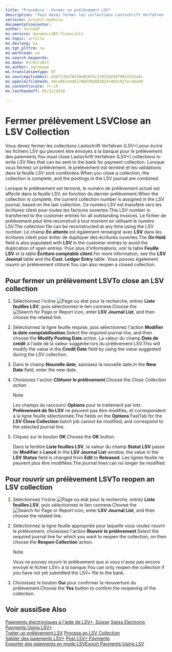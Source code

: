 ```yaml
---
title: "Procédure : Fermer un prélèvement LSV"
description: "Vous devez fermer les collections Lastschrift Verfahren (LSV+) pour écrire les fichiers LSV qui peuvent être envoyés à la banque pour le prélèvement des paiements. Lorsque vous fermez un prélèvement, le prélèvement est terminé et les validations dans la feuille LSV sont combinées."
services: project-madeira
documentationcenter: 
author: SorenGP
ms.service: dynamics365-financials
ms.topic: article
ms.devlang: na
ms.tgt_pltfrm: na
ms.workload: na
ms.search.keywords: 
ms.date: 07/01/2017
ms.author: sgroespe
ms.translationtype: HT
ms.sourcegitcommit: b34f276a764f0e828fbc1f015429df9852242a4c
ms.openlocfilehash: e6ca961e4d61708d39a8938247403c927ecebe49
ms.contentlocale: fr-ch
ms.lasthandoff: 03/22/2018

---
```

# <a name="close-an-lsv-collection"></a><span data-ttu-id="5050a-104">Fermer prélèvement LSV</span><span class="sxs-lookup"><span data-stu-id="5050a-104">Close an LSV Collection</span></span>
<span data-ttu-id="5050a-105">Vous devez fermer les collections Lastschrift Verfahren (LSV+) pour écrire les fichiers LSV qui peuvent être envoyés à la banque pour le prélèvement des paiements.</span><span class="sxs-lookup"><span data-stu-id="5050a-105">You must close Lastschrift Verfahren (LSV+) collections to write LSV files that can be sent to the bank for payment collection.</span></span> <span data-ttu-id="5050a-106">Lorsque vous fermez un prélèvement, le prélèvement est terminé et les validations dans la feuille LSV sont combinées.</span><span class="sxs-lookup"><span data-stu-id="5050a-106">When you close a collection, the collection is complete, and the postings in the LSV journal are combined.</span></span>  

<span data-ttu-id="5050a-107">Lorsque le prélèvement est terminé, le numéro de prélèvement actuel est affecté dans la feuille LSV, en fonction du dernier prélèvement.</span><span class="sxs-lookup"><span data-stu-id="5050a-107">When the collection is complete, the current collection number is assigned in the LSV journal, based on the last collection.</span></span> <span data-ttu-id="5050a-108">Ce numéro LSV est transféré vers les écritures client pour toutes les factures ouvertes.</span><span class="sxs-lookup"><span data-stu-id="5050a-108">This LSV number is transferred to the customer entries for all outstanding invoices.</span></span> <span data-ttu-id="5050a-109">Le fichier de prélèvement peut être reconstruit à tout moment en utilisant le numéro LSV.</span><span class="sxs-lookup"><span data-stu-id="5050a-109">The collection file can be reconstructed at any time using the LSV number.</span></span> <span data-ttu-id="5050a-110">Le champ **En attente** est également renseigné avec **LSV** dans les écritures client pour éviter de dupliquer des écritures ouvertes.</span><span class="sxs-lookup"><span data-stu-id="5050a-110">The **On Hold** field is also populated with **LSV** in the customer entries to avoid the duplication of open entries.</span></span> <span data-ttu-id="5050a-111">Pour plus d'informations, voir la table **Feuille LSV** et la table **Écriture comptable client**.</span><span class="sxs-lookup"><span data-stu-id="5050a-111">For more information, see the **LSV Journal** table and the **Cust. Ledger Entry** table.</span></span> <span data-ttu-id="5050a-112">Vous pouvez également rouvrir un prélèvement clôturé.</span><span class="sxs-lookup"><span data-stu-id="5050a-112">You can also reopen a closed collection.</span></span>  

## <a name="to-close-an-lsv-collection"></a><span data-ttu-id="5050a-113">Pour fermer un prélèvement LSV</span><span class="sxs-lookup"><span data-stu-id="5050a-113">To close an LSV collection</span></span>  

1.  <span data-ttu-id="5050a-114">Sélectionnez l'icône ![Page ou état pour la recherche](../../media/ui-search/search_small.png "icône Page ou état pour la recherche"), entrez **Liste feuilles LSV**, puis sélectionnez le lien connexe.</span><span class="sxs-lookup"><span data-stu-id="5050a-114">Choose the ![Search for Page or Report](../../media/ui-search/search_small.png "Search for Page or Report icon") icon, enter **LSV Journal List**, and then choose the related link.</span></span>  
2.  <span data-ttu-id="5050a-115">Sélectionnez la ligne feuille requise, puis sélectionnez l'action **Modifier la date comptabilisation**.</span><span class="sxs-lookup"><span data-stu-id="5050a-115">Select the required journal line, and then choose the **Modify Posting Date** action.</span></span> <span data-ttu-id="5050a-116">La valeur du champ **Date de crédit** à l'aide de la valeur suggérée lors du prélèvement LSV.</span><span class="sxs-lookup"><span data-stu-id="5050a-116">This will modify the value in the **Credit Date** field by using the value suggested during the LSV collection.</span></span>  
3.  <span data-ttu-id="5050a-117">Dans le champ **Nouvelle date**, saisissez la nouvelle date.</span><span class="sxs-lookup"><span data-stu-id="5050a-117">In the **New Date** field, enter the new date.</span></span>  
4.  <span data-ttu-id="5050a-118">Choisissez l'action **Clôturer le prélèvement**.</span><span class="sxs-lookup"><span data-stu-id="5050a-118">Choose the **Close Collection* action*.</span></span>  

    > [!NOTE]  
    >  <span data-ttu-id="5050a-119">Les champs du raccourci **Options** pour le traitement par lots **Prélèvement de fin LSV** ne peuvent pas être modifiés, et correspondent à la ligne feuille sélectionnée.</span><span class="sxs-lookup"><span data-stu-id="5050a-119">The fields on the **Options** FastTab for the **LSV Close Collection** batch job cannot be modified, and correspond to the selected journal line.</span></span>  

5.  <span data-ttu-id="5050a-120">Cliquez sur le bouton **OK**.</span><span class="sxs-lookup"><span data-stu-id="5050a-120">Choose the **OK** button.</span></span>  

    <span data-ttu-id="5050a-121">Dans la fenêtre **Liste feuilles LSV**, la valeur du champ **Statut LSV** passe de **Modifier** à **Lancé**.</span><span class="sxs-lookup"><span data-stu-id="5050a-121">In the **LSV Journal List** window, the value in the **LSV Status** field is changed from **Edit** to **Released**.</span></span> <span data-ttu-id="5050a-122">Les lignes feuille ne peuvent plus être modifiées.</span><span class="sxs-lookup"><span data-stu-id="5050a-122">The journal lines can no longer be modified.</span></span>  

## <a name="to-reopen-an-lsv-collection"></a><span data-ttu-id="5050a-123">Pour rouvrir un prélèvement LSV</span><span class="sxs-lookup"><span data-stu-id="5050a-123">To reopen an LSV collection</span></span>  

1.  <span data-ttu-id="5050a-124">Sélectionnez l'icône ![Page ou état pour la recherche](../../media/ui-search/search_small.png "icône Page ou état pour la recherche"), entrez **Liste feuilles LSV**, puis sélectionnez le lien connexe.</span><span class="sxs-lookup"><span data-stu-id="5050a-124">Choose the ![Search for Page or Report](../../media/ui-search/search_small.png "Search for Page or Report icon") icon, enter **LSV Journal List**, and then choose the related link.</span></span>  
2.  <span data-ttu-id="5050a-125">Sélectionnez la ligne feuille appropriée pour laquelle vous voulez rouvrir le prélèvement, choisissez l'action **Rouvrir le prélèvement**.</span><span class="sxs-lookup"><span data-stu-id="5050a-125">Select the required journal line for which you want to reopen the collection, on then choose the **Reopen Collection** action.</span></span>  

    > [!NOTE]  
    >  <span data-ttu-id="5050a-126">Vous ne pouvez rouvrir le prélèvement que si vous n'avez pas encore envoyé le fichier LSV+ à la banque.</span><span class="sxs-lookup"><span data-stu-id="5050a-126">You can only reopen the collection if you have not yet submitted the LSV+ file to the bank.</span></span>  

3.  <span data-ttu-id="5050a-127">Choisissez le bouton **Oui** pour confirmer la réouverture du prélèvement.</span><span class="sxs-lookup"><span data-stu-id="5050a-127">Choose the **Yes** button to confirm the reopening of the collection.</span></span>  

## <a name="see-also"></a><span data-ttu-id="5050a-128">Voir aussi</span><span class="sxs-lookup"><span data-stu-id="5050a-128">See Also</span></span>  
 <span data-ttu-id="5050a-129">[Paiements électroniques à l'aide de LSV+, Suisse](swiss-electronic-payments-using-lsv-.md) </span><span class="sxs-lookup"><span data-stu-id="5050a-129">[Swiss Electronic Payments Using LSV+](swiss-electronic-payments-using-lsv-.md) </span></span>  
 <span data-ttu-id="5050a-130">[Traiter un prélèvement LSV](how-to-process-an-lsv-collection.md) </span><span class="sxs-lookup"><span data-stu-id="5050a-130">[Process an LSV Collection](how-to-process-an-lsv-collection.md) </span></span>  
 <span data-ttu-id="5050a-131">[Valider des paiements LSV+](how-to-post-lsv-payments.md) </span><span class="sxs-lookup"><span data-stu-id="5050a-131">[Post LSV+ Payments](how-to-post-lsv-payments.md) </span></span>  
 [<span data-ttu-id="5050a-132">Exporter des paiements en mode LSV</span><span class="sxs-lookup"><span data-stu-id="5050a-132">Export Payments Using LSV</span></span>](how-to-export-payments-using-lsv.md)

